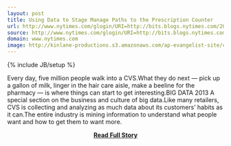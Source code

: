 ```yaml
---
layout: post
title: Using Data to Stage Manage Paths to the Prescription Counter
url: http://www.nytimes.com/glogin/URI=http://bits.blogs.nytimes.com/2013/06/19/using-data-to-stage-manage-paths-to-the-prescription-counter/&OQ=_rQ3D0&OP=6736ce87Q2FQ2AEsDQ2A6.Q24Q2AhhhQ2ASQ24(cQ2AwyQ2FQ20
source: http://www.nytimes.com/glogin/URI=http://bits.blogs.nytimes.com/2013/06/19/using-data-to-stage-manage-paths-to-the-prescription-counter/&OQ=_rQ3D0&OP=6736ce87Q2FQ2AEsDQ2A6.Q24Q2AhhhQ2ASQ24(cQ2AwyQ2FQ20
domain: www.nytimes.com
image: http://kinlane-productions.s3.amazonaws.com/ap-evangelist-site/curated/screenshots/9942_bits_blogs_nytimes_com.png
---
```

{% include JB/setup %}<p>Every day, five million people walk into a CVS.What they do next — pick up a gallon of milk, linger in the hair care aisle, make a beeline for the pharmacy — is where things can start to get interesting.BIG DATA 2013 A special section on the business and culture of big data.Like many retailers, CVS is collecting and analyzing as much data about its customers’ habits as it can.The entire industry is mining information to understand what people want and how to get them to want more.</p>
<center><p><a href="http://www.nytimes.com/glogin/URI=http://bits.blogs.nytimes.com/2013/06/19/using-data-to-stage-manage-paths-to-the-prescription-counter/&OQ=_rQ3D0&OP=6736ce87Q2FQ2AEsDQ2A6.Q24Q2AhhhQ2ASQ24(cQ2AwyQ2FQ20" style='padding:25px; font-sze:18px; font-weight: bold;'>Read Full Story</a></p></center>
